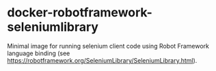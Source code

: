 # docker-robotframework-seleniumlibrary
Minimal image for running selenium client code using Robot Framework language binding (see https://robotframework.org/SeleniumLibrary/SeleniumLibrary.html). 
